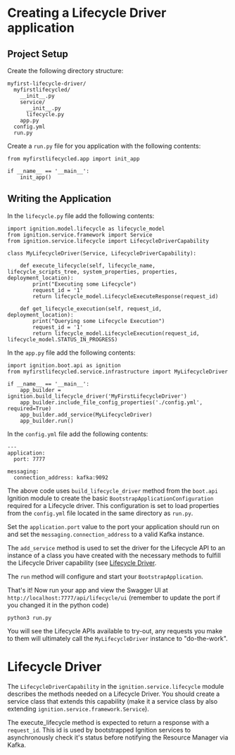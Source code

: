# Creating a Lifecycle Driver application

## Project Setup

Create the following directory structure:

```
myfirst-lifecycle-driver/
  myfirstlifecycled/
    __init__.py
    service/
      __init__.py
      lifecycle.py
    app.py
  config.yml
  run.py
```

Create a `run.py` file for you application with the following contents:

```
from myfirstlifecycled.app import init_app

if __name__ == '__main__':
    init_app()
```

## Writing the Application

In the `lifecycle.py` file add the following contents:

```
import ignition.model.lifecycle as lifecycle_model
from ignition.service.framework import Service
from ignition.service.lifecycle import LifecycleDriverCapability

class MyLifecycleDriver(Service, LifecycleDriverCapability):

    def execute_lifecycle(self, lifecycle_name, lifecycle_scripts_tree, system_properties, properties, deployment_location):
        print("Executing some Lifecycle")
        request_id = '1'
        return lifecycle_model.LifecycleExecuteResponse(request_id)

    def get_lifecycle_execution(self, request_id, deployment_location):
        print("Querying some Lifecycle Execution")
        request_id = '1'
        return lifecycle_model.LifecycleExecution(request_id, lifecycle_model.STATUS_IN_PROGRESS)
```

In the `app.py` file add the following contents:

```
import ignition.boot.api as ignition
from myfirstlifecycled.service.infrastructure import MyLifecycleDriver

if __name__ == '__main__':
    app_builder = ignition.build_lifecycle_driver('MyFirstLifecycleDriver')
    app_builder.include_file_config_properties('./config.yml', required=True)
    app_builder.add_service(MyLifecycleDriver)
    app_builder.run()
```

In the `config.yml` file add the following contents:

```
---
application:
  port: 7777

messaging:
  connection_address: kafka:9092

```

The above code uses `build_lifecycle_driver` method from the `boot.api` Ignition module to create the basic `BootstrapApplicationConfiguration` required for a Lifecycle driver. This configuration is set to load properties from the `config.yml` file located in the same directory as `run.py`.

Set the `application.port` value to the port your application should run on and set the `messaging.connection_address` to a valid Kafka instance.

The `add_service` method is used to set the driver for the Lifecycle API to an instance of a class you have created with the necessary methods to fulfill the Lifecycle Driver capability (see [Lifecycle Driver](#lifecycle-driver).

The `run` method will configure and start your `BootstrapApplication`.

That's it! Now run your app and view the Swagger UI at `http://localhost:7777/api/lifecycle/ui` (remember to update the port if you changed it in the python code)

```
python3 run.py
```

You will see the Lifecycle APIs available to try-out, any requests you make to them will ultimately call the `MyLifecycleDriver` instance to "do-the-work".

# Lifecycle Driver

The `LifecycleDriverCapability` in the `ignition.service.lifecycle` module describes the methods needed on a Lifecycle Driver. You should create a service class that extends this capability (make it a service class by also extending `ignition.service.framework.Service`).

The execute_lifecycle method is expected to return a response with a `request_id`. This id is used by bootstrapped Ignition services to asynchronously check it's status before notifying the Resource Manager via Kafka.
